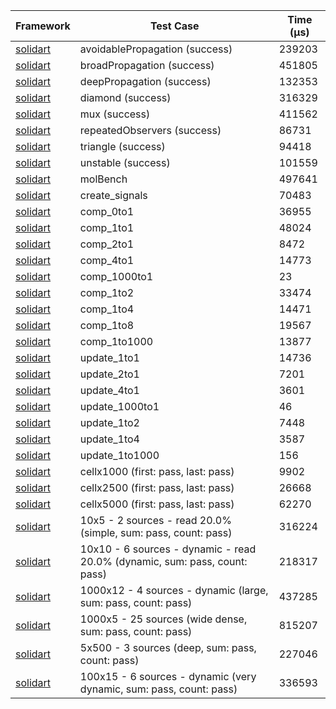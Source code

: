 | Framework | Test Case | Time (μs) |
| --- | --- | --- |
| [solidart](https://github.com/nank1ro/solidart) | avoidablePropagation (success) | 239203 |
| [solidart](https://github.com/nank1ro/solidart) | broadPropagation (success) | 451805 |
| [solidart](https://github.com/nank1ro/solidart) | deepPropagation (success) | 132353 |
| [solidart](https://github.com/nank1ro/solidart) | diamond (success) | 316329 |
| [solidart](https://github.com/nank1ro/solidart) | mux (success) | 411562 |
| [solidart](https://github.com/nank1ro/solidart) | repeatedObservers (success) | 86731 |
| [solidart](https://github.com/nank1ro/solidart) | triangle (success) | 94418 |
| [solidart](https://github.com/nank1ro/solidart) | unstable (success) | 101559 |
| [solidart](https://github.com/nank1ro/solidart) | molBench | 497641 |
| [solidart](https://github.com/nank1ro/solidart) | create_signals | 70483 |
| [solidart](https://github.com/nank1ro/solidart) | comp_0to1 | 36955 |
| [solidart](https://github.com/nank1ro/solidart) | comp_1to1 | 48024 |
| [solidart](https://github.com/nank1ro/solidart) | comp_2to1 | 8472 |
| [solidart](https://github.com/nank1ro/solidart) | comp_4to1 | 14773 |
| [solidart](https://github.com/nank1ro/solidart) | comp_1000to1 | 23 |
| [solidart](https://github.com/nank1ro/solidart) | comp_1to2 | 33474 |
| [solidart](https://github.com/nank1ro/solidart) | comp_1to4 | 14471 |
| [solidart](https://github.com/nank1ro/solidart) | comp_1to8 | 19567 |
| [solidart](https://github.com/nank1ro/solidart) | comp_1to1000 | 13877 |
| [solidart](https://github.com/nank1ro/solidart) | update_1to1 | 14736 |
| [solidart](https://github.com/nank1ro/solidart) | update_2to1 | 7201 |
| [solidart](https://github.com/nank1ro/solidart) | update_4to1 | 3601 |
| [solidart](https://github.com/nank1ro/solidart) | update_1000to1 | 46 |
| [solidart](https://github.com/nank1ro/solidart) | update_1to2 | 7448 |
| [solidart](https://github.com/nank1ro/solidart) | update_1to4 | 3587 |
| [solidart](https://github.com/nank1ro/solidart) | update_1to1000 | 156 |
| [solidart](https://github.com/nank1ro/solidart) | cellx1000 (first: pass, last: pass) | 9902 |
| [solidart](https://github.com/nank1ro/solidart) | cellx2500 (first: pass, last: pass) | 26668 |
| [solidart](https://github.com/nank1ro/solidart) | cellx5000 (first: pass, last: pass) | 62270 |
| [solidart](https://github.com/nank1ro/solidart) | 10x5 - 2 sources - read 20.0% (simple, sum: pass, count: pass) | 316224 |
| [solidart](https://github.com/nank1ro/solidart) | 10x10 - 6 sources - dynamic - read 20.0% (dynamic, sum: pass, count: pass) | 218317 |
| [solidart](https://github.com/nank1ro/solidart) | 1000x12 - 4 sources - dynamic (large, sum: pass, count: pass) | 437285 |
| [solidart](https://github.com/nank1ro/solidart) | 1000x5 - 25 sources (wide dense, sum: pass, count: pass) | 815207 |
| [solidart](https://github.com/nank1ro/solidart) | 5x500 - 3 sources (deep, sum: pass, count: pass) | 227046 |
| [solidart](https://github.com/nank1ro/solidart) | 100x15 - 6 sources - dynamic (very dynamic, sum: pass, count: pass) | 336593 |
